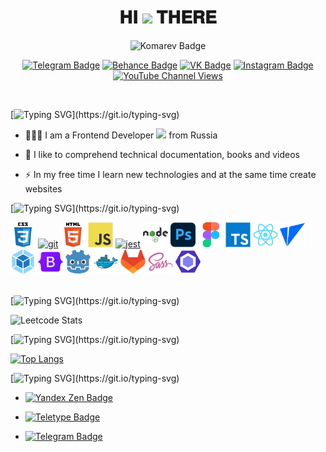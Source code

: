 <div align="center">
<h1>
  𝐇𝐈 
<img src="https://media.giphy.com/media/nnRinBUDyn1VIkJlFz/giphy.gif" width="100">
  𝐓𝐇𝐄𝐑𝐄
<!--<img src="https://media.giphy.com/media/z7TxRm5LBblTWf78nD/giphy.gif" width="150px"/>-->
</h1>
</div>

<!-- <div id="header" align="center">
  <img src="https://media.giphy.com/media/jF1oqkXJL0Mda/giphy.gif" width="500"/>
</div> -->

<div id="badges" align="center">
  
  <img src="https://komarev.com/ghpvc/?username=DimaKichigin&style=plastic&color=blueviolet" alt="Komarev Badge"/>
  
  <a href="https://t.me/d1mak1ch1g1n"><img src="https://img.shields.io/badge/-9cf?style=plastic&logo=telegram&logoColor=white" alt="Telegram Badge"/></a>
  <a href="https://www.behance.net/dimakichigin"><img src="https://img.shields.io/badge/-black?style=plastic&logo=behance&logoColor=white" alt="Behance Badge"/></a>
  <a href="https://vk.com/id83828580"><img src="https://img.shields.io/badge/-blue?style=plastic&logo=vk&logoColor=white" alt="VK Badge"/></a>
  <a href="https://www.instagram.com/enjoy_life_1_2_3/" target="_blank"><img src="https://img.shields.io/badge/-FFDC80?style=plastic&logo=instagram&logoColor=C13584" alt="Instagram Badge"/></a>
  <a href="https://youtube.com/@enjoy_life_1_2_3?si=ur3tMmIvHaIb4sLu"><img alt="YouTube Channel Views" src="https://img.shields.io/youtube/channel/views/UCBTcw_6J3FtYUHZEzTuERLw"></a>
  
</div>

 <!--<div align="right">


 </div> -->
 
<!--
<div align="center">
  <img src="https://media.giphy.com/media/JIX9t2j0ZTN9S/giphy.gif" width="300" height="300"/>
</div>
-->

<br>

<!-- ### :man_technologist: About Me : -->
 [![Typing SVG](https://readme-typing-svg.herokuapp.com?color=%2336BCF7&lines=About+Me+:)](https://git.io/typing-svg)

- 👨🏼‍💻 I am a Frontend Developer <img src="https://media.giphy.com/media/WUlplcMpOCEmTGBtBW/giphy.gif" width="30"> from Russia

- :seedling: I like to comprehend technical documentation, books and videos

- :zap: In my free time I learn new technologies and at the same time create websites
<!-- ### :hammer_and_wrench: Languages and Tools : -->
 [![Typing SVG](https://readme-typing-svg.herokuapp.com?color=%2336BCF7&lines=Languages+And+Tools+:)](https://git.io/typing-svg)
 
<div>
  <a href="https://www.w3schools.com/css/" target="_blank" rel="noreferrer"><img src="https://raw.githubusercontent.com/devicons/devicon/master/icons/css3/css3-original-wordmark.svg" alt="css3" width="40" height="40"/></a>
  <a href="https://git-scm.com/" target="_blank" rel="noreferrer"><img src="https://www.vectorlogo.zone/logos/git-scm/git-scm-icon.svg" alt="git" width="40" height="40"/></a> 
  <a href="https://www.w3.org/html/" target="_blank" rel="noreferrer"><img src="https://raw.githubusercontent.com/devicons/devicon/master/icons/html5/html5-original-wordmark.svg" alt="html5" width="40" height="40"/></a> 
  <a href="https://developer.mozilla.org/en-US/docs/Web/JavaScript" target="_blank" rel="noreferrer"><img src="https://raw.githubusercontent.com/devicons/devicon/master/icons/javascript/javascript-original.svg" alt="javascript" width="40" height="40"/></a>
  <a href="https://jestjs.io" target="_blank" rel="noreferrer"><img src="https://www.vectorlogo.zone/logos/jestjsio/jestjsio-icon.svg" alt="jest" width="40" height="40"/></a>
  <a href="https://nodejs.org" target="_blank" rel="noreferrer"><img src="https://raw.githubusercontent.com/devicons/devicon/master/icons/nodejs/nodejs-original-wordmark.svg" alt="nodejs" width="40" height="40"/></a> 
  <a href="https://www.photoshop.com/en" target="_blank" rel="noreferrer"><img src="https://raw.githubusercontent.com/devicons/devicon/master/icons/photoshop/photoshop-original.svg" alt="photoshop" width="40" height="40"/></a>
  <a href="https://www.figma.com/" target="_blank" rel="noreferrer"><img src="https://raw.githubusercontent.com/devicons/devicon/master/icons/figma/figma-original.svg" alt="figma" width="40" height="40"/></a>  
  <a href="https://www.typescriptlang.org/" target="_blank" rel="noreferrer"><img src="https://raw.githubusercontent.com/devicons/devicon/master/icons/typescript/typescript-original.svg" alt="typescript" width="40" height="40"/></a> 
  <a href="https://react.dev/" target="_blank" rel="noreferrer"><img 
src="https://raw.githubusercontent.com/devicons/devicon/master/icons/react/react-original.svg" alt="react" width="40" height="40"/></a> 
  <a href="https://vite.dev/" target="_blank" rel="noreferrer"><img 
src="https://raw.githubusercontent.com/devicons/devicon/master/icons/vite/vite-original.svg" alt="vite" width="40" height="40"/></a>   
  <a href="https://webpack.js.org/" target="_blank" rel="noreferrer"><img 
src="https://raw.githubusercontent.com/devicons/devicon/master/icons/webpack/webpack-original.svg" alt="webpack" width="40" height="40"/></a>
  <a href="https://getbootstrap.com/" target="_blank" rel="noreferrer"><img 
src="https://raw.githubusercontent.com/devicons/devicon/master/icons/bootstrap/bootstrap-original.svg" alt="bootstrap" width="40" height="40"/></a>
  <a href="https://godotengine.org/" target="_blank" rel="noreferrer"><img 
src="https://raw.githubusercontent.com/devicons/devicon/master/icons/godot/godot-original.svg" alt="godot" width="40" height="40"/></a>  
  <a href="https://www.docker.com/" target="_blank" rel="noreferrer"><img src="https://raw.githubusercontent.com/devicons/devicon/master/icons/docker/docker-original.svg" alt="docker" width="40" height="40"/></a>
  <a href="https://about.gitlab.com/" target="_blank" rel="noreferrer"><img src="https://raw.githubusercontent.com/devicons/devicon/master/icons/gitlab/gitlab-original.svg" alt="gitlab" width="40" height="40"/></a>
  <a href="https://sass-lang.com/" target="_blank" rel="noreferrer"><img src="https://raw.githubusercontent.com/devicons/devicon/master/icons/sass/sass-original.svg" alt="sass" width="40" height="40"/></a>
  <a href="https://eslint.org/" target="_blank" rel="noreferrer"><img src="https://raw.githubusercontent.com/devicons/devicon/master/icons/eslint/eslint-original.svg" alt="eslint" width="40" height="40"/></a>
  </div>
  <br>
  <!-- ### :fire: My Stats : -->

[![Typing SVG](https://readme-typing-svg.herokuapp.com?color=%2336BCF7&lines=LeetCode+:)](https://git.io/typing-svg)
  
![Leetcode Stats](https://leetcard.jacoblin.cool/Dima-Kichigin)


[![Typing SVG](https://readme-typing-svg.herokuapp.com?color=%2336BCF7&lines=My+Stats+:)](https://git.io/typing-svg)


[![Top Langs](https://github-readme-stats.vercel.app/api/top-langs/?username=DimaKichigin&theme=nightowl&border_radius=5&langs_count=6&hide=makefile)](https://github.com/anuraghazra/github-readme-stats)

<!-- ### :writing_hand: Blog Posts : -->

[![Typing SVG](https://readme-typing-svg.herokuapp.com?color=%2336BCF7&lines=Blog+Posts+:)](https://git.io/typing-svg)

- <a href="https://dzen.ru/id/6208e9e7ebf82d5853e4f0ec">
   <img src="https://img.shields.io/badge/YandexZen-white?style=plastic&logo=yandexzen&logoColor=white" alt="Yandex Zen Badge"/> 
<a/>

- <a href="https://teletype.in/@dimakichigin">
   <img src="https://img.shields.io/badge/Teletype-white?style=plastic&logo=Teletype&logoColor=white" alt="Teletype Badge"/> 
<a/>

- <a href="https://t.me/dima_kichigin">
   <img src="https://img.shields.io/badge/Telegram channel-white?style=plastic&logo=Telegram&logoColor=light blue" alt="Telegram Badge"/> 
<a/>

<!-- ![snake gif](https://github.com/gruselhaus/gruselhaus/blob/output/github-contribution-grid-snake.svg) -->



